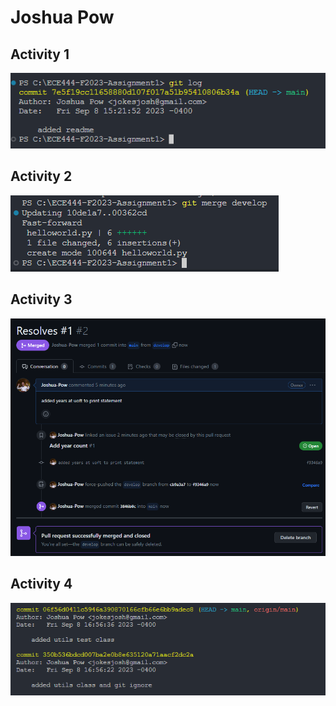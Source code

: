 # Joshua Pow

## Activity 1

![Alt text](activity1.png)

## Activity 2

![Alt text](activity2.png)

## Activity 3

![Alt text](activity3.png)

## Activity 4

![Alt text](activity4.png)

